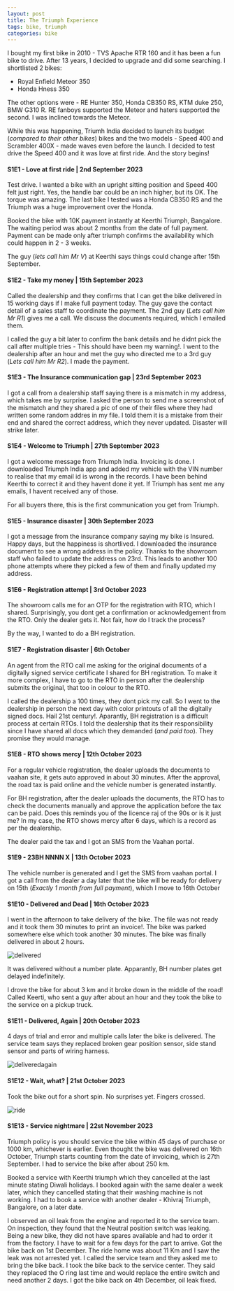 ```yaml
---
layout: post
title: The Triumph Experience   
tags: bike, triumph
categories: bike
---
```

I bought my first bike in 2010 - TVS Apache RTR 160 and it has been a fun bike to drive. After 13 years, I decided to upgrade and did some searching. I shortlisted 2 bikes:

- Royal Enfield Meteor 350
- Honda Hness 350

The other options were - RE Hunter 350, Honda CB350 RS, KTM duke 250, BMW G310 R. RE fanboys supported the Meteor and haters supported the second. I was inclined towards the Meteor.

While this was happening, Triumh India decided to launch its budget (*compared to their other bikes*) bikes and the two models - Speed 400 and Scrambler 400X - made waves even before the launch. I decided to test drive the Speed 400 and it was love at first ride. And the story begins!

#### S1E1 - Love at first ride | 2nd September 2023

Test drive. I wanted a bike with an upright sitting position and Speed 400 felt just right. Yes, the handle bar could be an inch higher, but its OK. The torque was amazing. The last bike I tested was a Honda CB350 RS and the Triumph was a huge improvement over the Honda.

Booked the bike with 10K payment instantly at Keerthi Triumph, Bangalore. The waiting period was about 2 months from the date of full payment. Payment can be made only after triumph confirms the availability which could happen in 2 - 3 weeks.

The guy (*lets call him Mr V*) at Keerthi says things could change after 15th September.

#### S1E2 - Take my money | 15th September 2023

Called the dealership and they confirms that I can get the bike delivered in 15 working days if I make full payment today. The guy gave the contact detail of a sales staff to coordinate the payment. The 2nd guy (*Lets call him Mr R1*) gives me a call. We discuss the documents required, which I emailed them.

I called the guy a  bit later to confirm the bank details and he didnt pick the call after multiple tries - This should have been my warning!. I went to the dealership after an hour and met the guy who directed me to a 3rd guy (*Lets call him Mr R2*). I made the payment.

#### S1E3 - The Insurance communication gap | 23rd September 2023

I got a call from a dealership staff saying there is a mismatch in my address, which takes me by surprise. I asked the person to send me a screenshot of the mismatch and they shared a pic of one of their files where they had written some random addres in my file. I told them it is a mistake from their end and shared the correct address, which they never updated. Disaster will strike later.

#### S1E4 - Welcome to Triumph | 27th September 2023

I got a welcome message from Triumph India. Invoicing is done. I downloaded Triumph India app and added my vehicle with the VIN number to realise that my email id is wrong in the records. I have been behind Keerthi to correct it and they havent done it yet. If Triumph has sent me any emails, I havent received any of those.

For all buyers there, this is the first communication you get from Triumph.

#### S1E5 - Insurance disaster | 30th September 2023

I got a message from the insurance company saying my bike is Insured. Happy days, but the happiness is shortlived. I downloaded the insurance document to see a wrong address in the policy. Thanks to the showroom staff who failed to update the address on 23rd. This leads to another 100 phone attempts where they picked a few of them and finally updated my address.

#### S1E6 - Registration attempt | 3rd October 2023

The showroom calls me for an OTP for the registration with RTO, which I shared. Surprisingly, you dont get a confirmation or acknowledgement from the RTO. Only the dealer gets it. Not fair, how do I track the process?

By the way, I wanted to do a BH registration.

#### S1E7 - Registration disaster | 6th October

An agent from the RTO call me asking for the original documents of a digitally signed service certificate I shared for BH registration. To make it more complex, I have to go to the RTO in person after the dealership submits the original, that too in colour to the RTO.

I called the dealership a 100 times, they dont pick my call. So I went to the dealership in person the next day with color printouts of all the digitally signed docs. Hail 21st century!. Aparantly, BH registration is a difficult process at certain RTOs. I told the dealership that its their responsibility since I have shared all docs which they demanded (*and paid too*). They promise they would manage.

#### S1E8 - RTO shows mercy | 12th October 2023

For a regular vehicle registration, the dealer uploads the documents to vaahan site, it gets auto approved in about 30 minutes. After the approval, the road tax is paid online and the vehicle number is generated instantly.

For BH registration, after the dealer uploads the documents, the RTO has to check the documents manually and approve the application before the tax can be paid. Does this reminds you of the licence raj of the 90s or is it just me? In my case, the RTO shows mercy after 6 days, which is a record as per the dealership.

The dealer paid the tax and I got an SMS from the Vaahan portal.

#### S1E9 - 23BH NNNN X | 13th October 2023

The vehicle number is generated and I get the SMS from vaahan portal. I got a call from the dealer a day later that the bike will be ready for delivery on 15th (*Exactly 1 month from full payment*), which I move to 16th October

#### S1E10 - Delivered and Dead | 16th October 2023

I went in the afternoon to take delivery of the bike. The file was not ready and it took them 30 minutes to print an invoice!. The bike was parked somewhere else which took another 30 minutes. The bike was finally delivered in about 2 hours.

![delivered](/assets/media/triumph/IMG_7273.jpg)

It was delivered without a number plate. Apparantly, BH number plates get delayed indefinitely.

I drove the bike for about 3 km and it broke down in the middle of the road! Called Keerti, who sent a guy after about an hour and they took the bike to the service on a pickup truck.

#### S1E11 - Delivered, Again  | 20th October 2023

4 days of trial and error and multiple calls later the bike is delivered. The service team says they replaced broken gear position sensor, side stand sensor and parts of wiring harness.

![deliveredagain](/assets/media/triumph/IMG_7322.jpg)

#### S1E12 - Wait, what? | 21st October 2023

Took the bike out for a short spin. No surprises yet. Fingers crossed.

![ride](/assets/media/triumph/IMG_7338.jpg)

#### S1E13 - Service nightmare | 22st November 2023

Triumph policy is you should service the bike within 45 days of purchase or 1000 km, whichever is earlier. Even thought the bike was delivered on 16th October, Triumph starts counting from the date of invoicing, which is 27th September. I had to service the bike after about 250 km.

Booked a service with Keerthi triumph which they cancelled at the last minute stating Diwali holidays. I booked again with the same dealer a week later, which they cancelled stating that their washing machine is not working. I had to book a service with another dealer - Khivraj Triumph, Bangalore, on a later date.

I observed an oil leak from the engine and reported it to the service team. On inspection, they found that the Neutral position switch was leaking. Being a new bike, they did not have spares available and had to order it from the factory. I have to wait for a few days for the part to arrive. Got the bike back on 1st December. The ride home was about 11 Km and I saw the leak was not arrested yet. I called the service team and they asked me to bring the bike back. I took the bike back to the service center. They said they replaced the O ring last time and would replace the entire switch and need another 2 days. I got the bike back on 4th December, oil leak fixed.